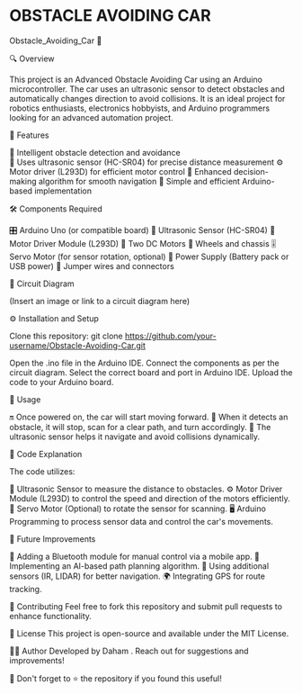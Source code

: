 # OBSTACLE AVOIDING CAR

Obstacle_Avoiding_Car 🤖

🔍 Overview

This project is an Advanced Obstacle Avoiding Car using an Arduino microcontroller. The car uses an ultrasonic sensor to detect obstacles and automatically changes direction to avoid collisions. It is an ideal project for robotics enthusiasts, electronics hobbyists, and Arduino programmers looking for an advanced automation project.

🌟 Features


🤖 Intelligent obstacle detection and avoidance  
📏 Uses ultrasonic sensor (HC-SR04) for precise distance measurement
⚙️ Motor driver (L293D) for efficient motor control
🧠 Enhanced decision-making algorithm for smooth navigation
🔧 Simple and efficient Arduino-based implementation


🛠 Components Required

🎛 Arduino Uno (or compatible board) 
📡 Ultrasonic Sensor (HC-SR04)
🔌 Motor Driver Module (L293D)
🚙 Two DC Motors
🔄 Wheels and chassis
🎚 Servo Motor (for sensor rotation, optional)
🔋 Power Supply (Battery pack or USB power)
🔗 Jumper wires and connectors


📜 Circuit Diagram

(Insert an image or link to a circuit diagram here)


⚙️ Installation and Setup

Clone this repository:
git clone https://github.com/your-username/Obstacle-Avoiding-Car.git

Open the .ino file in the Arduino IDE.
Connect the components as per the circuit diagram.
Select the correct board and port in Arduino IDE.
Upload the code to your Arduino board.


🚀 Usage


🔛 Once powered on, the car will start moving forward.
🚧 When it detects an obstacle, it will stop, scan for a clear path, and turn accordingly.
🎯 The ultrasonic sensor helps it navigate and avoid collisions dynamically.

📝 Code Explanation


The code utilizes:

📡 Ultrasonic Sensor to measure the distance to obstacles.
⚙️ Motor Driver Module (L293D) to control the speed and direction of the motors efficiently.
🔄 Servo Motor (Optional) to rotate the sensor for scanning.
🖥 Arduino Programming to process sensor data and control the car's movements.


🚀 Future Improvements


📱 Adding a Bluetooth module for manual control via a mobile app.
🧠 Implementing an AI-based path planning algorithm.
🎯 Using additional sensors (IR, LIDAR) for better navigation.
🌍 Integrating GPS for route tracking.


🤝 Contributing
    Feel free to fork this repository and submit pull requests to enhance functionality.

📜 License
    This project is open-source and available under the MIT License.

👨‍💻 Author
    Developed by Daham . Reach out for suggestions and improvements!

📢 Don't forget to ⭐ the repository if you found this useful!


